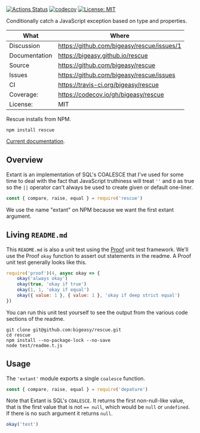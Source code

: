 [![Actions Status](https://github.com/bigeasy/rescue/workflows/Node%20CI/badge.svg)](https://github.com/bigeasy/rescue/actions)
[![codecov](https://codecov.io/gh/bigeasy/rescue/branch/master/graph/badge.svg)](https://codecov.io/gh/bigeasy/rescue)
[![License: MIT](https://img.shields.io/badge/License-MIT-yellow.svg)](https://opensource.org/licenses/MIT)

Conditionally catch a JavaScript exception based on type and properties.

| What          | Where                                         |
| --- | --- |
| Discussion    | https://github.com/bigeasy/rescue/issues/1    |
| Documentation | https://bigeasy.github.io/rescue              |
| Source        | https://github.com/bigeasy/rescue             |
| Issues        | https://github.com/bigeasy/rescue/issues      |
| CI            | https://travis-ci.org/bigeasy/rescue          |
| Coverage:     | https://codecov.io/gh/bigeasy/rescue          |
| License:      | MIT                                           |

Rescue installs from NPM.

```
npm install rescue
```

[Current documentation](https://bigeasy.github.io/rescue/docco/readme.t.js.html).

## Overview

Extant is an implementation of SQL's COALESCE that I've used for some time to
deal with the fact that JavaScript truthiness will treat `''` and `0` as true so
the `||` operator can't always be used to create given or default one-liner.

```javascript
const { compare, raise, equal } = require('rescue')
```

We use the name "extant" on NPM because we want the first extant argument.

## Living `README.md`

This `README.md` is also a unit test using the
[Proof](https://github.com/bigeasy/proof) unit test framework. We'll use the
Proof `okay` function to assert out statements in the readme. A Proof unit test
generally looks like this.

```javascript
require('proof')(4, async okay => {
    okay('always okay')
    okay(true, 'okay if true')
    okay(1, 1, 'okay if equal')
    okay({ value: 1 }, { value: 1 }, 'okay if deep strict equal')
})
```

You can run this unit test yourself to see the output from the various
code sections of the readme.

```text
git clone git@github.com:bigeasy/rescue.git
cd rescue
npm install --no-package-lock --no-save
node test/readme.t.js
```

## Usage

The `'extant'` module exports a single `coalesce` function.

```javascript
const { compare, raise, equal } = require('depature')
```

Note that Extant is SQL's `COALESCE`. It returns the first non-null-like value,
that is the first value that is not `== null`, which would be `null` or
`undefined`. If there is no such argument it returns `null`.

```javascript
okay('test')
```
